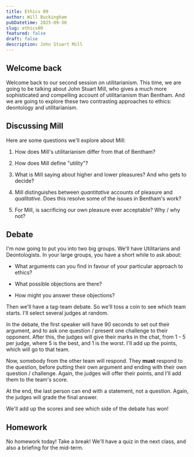 ```yaml
---
title: Ethics 09
author: Will Buckingham
pubDatetime: 2025-09-30
slug: ethics09
featured: false
draft: false
description: John Stuart Mill
---
```

## Welcome back

Welcome back to our second session on utilitarianism. This time, we are going to be talking about John Stuart Mill, who gives a much more sophisticated and compelling account of utilitarianism than Bentham. And we are going to explore these two contrasting approaches to ethics: deontology and utilitarianism.

## Discussing Mill

Here are some questions we'll explore about Mill:

1.  How does Mill's utilitarianism differ from that of Bentham?
    
2.  How does Mill define "utility"?
    
3.  What is Mill saying about higher and lower pleasures? And who gets to decide?
    
4.  Mill distinguishes between _quantitative_ accounts of pleasure and _qualitative_. Does this resolve some of the issues in Bentham's work?
    
5.  For Mill, is sacrificing our own pleasure ever acceptable? Why / why not?
    

## Debate

I'm now going to put you into two big groups. We'll have Utilitarians and Deontologists. In your large groups, you have a short while to ask about:

*   What arguments can you find in favour of your particular approach to ethics?
    
*   What possible objections are there?
    
*   How might you answer these objections?
    

Then we'll have a tag-team debate. So we'll toss a coin to see which team starts. I'll select several judges at random.

In the debate, the first speaker will have 90 seconds to set out their argument, and to ask one question / present one challenge to their opponent. After this, the judges will give their marks in the chat, from 1 - 5 per judge, where 5 is the best, and 1 is the worst. I'll add up the points, which will go to that team.

Now, somebody from the other team will respond. They **must** respond to the question, before putting their own argument and ending with their own question / challenge. Again, the judges will offer their points, and I'll add them to the team's score.

At the end, the last person can end with a statement, not a question. Again, the judges will grade the final answer.

We'll add up the scores and see which side of the debate has won!

## Homework

No homework today! Take a break! We'll have a quiz in the next class, and also a briefing for the mid-term.